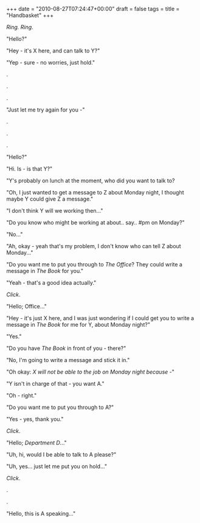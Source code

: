 +++
date = "2010-08-27T07:24:47+00:00"
draft = false
tags = 
title = "Handbasket"
+++
<p><em>Ring. Ring</em>.</p>&#13;
<p>"Hello?"</p>&#13;
<p>"Hey - it's X here, and can talk to Y?"</p>&#13;
<p>"Yep - sure - no worries, just hold."</p>&#13;
<p>.</p>&#13;
<p>.</p>&#13;
<p>.</p>&#13;
<p>"Just let me try again for you -"</p>&#13;
<p>.</p>&#13;
<p>.</p>&#13;
<p>.</p>&#13;
<p>"Hello?"</p>&#13;
<p>"Hi. Is - is that Y?"</p>&#13;
<p>"Y's probably on lunch at the moment, who did you want to talk to?</p>&#13;
<p>"Oh, I just wanted to get a message to Z about Monday night, I thought maybe Y could give Z a message."</p>&#13;
<p>"I don't think Y will we working then..."</p>&#13;
<p>"Do you know who might be working at about.. say.. #pm on Monday?"</p>&#13;
<p>"No..."</p>&#13;
<p>"Ah, okay - yeah that's my problem, I don't know who can tell Z about Monday..."</p>&#13;
<p>"Do you want me to put you through to <em>The Office</em>? They could write a message in <em>The Book</em> for you."</p>&#13;
<p>"Yeah - that's a good idea actually."</p>&#13;
<p><em>Click</em>.</p>&#13;
<p>"Hello; Office..."</p>&#13;
<p>"Hey - it's just X here, and I was just wondering if I could get you to write a message in <em>The Book</em> for me for Y, about Monday night?"</p>&#13;
<p>"Yes."</p>&#13;
<p>"Do you have <em>The Book</em> in front of you - there?"</p>&#13;
<p>"No, I'm going to write a message and stick it in."</p>&#13;
<p>"Oh okay: <em>X will not be able to the job on Monday night because -</em>"</p>&#13;
<p>"Y isn't in charge of that - you want A."</p>&#13;
<p>"Oh - right."</p>&#13;
<p>"Do you want me to put you through to A?"</p>&#13;
<p>"Yes - yes, thank you."</p>&#13;
<p><em>Click</em>.</p>&#13;
<p>"Hello; <em>Department D</em>..."</p>&#13;
<p>"Uh, hi, would I be able to talk to A please?"</p>&#13;
<p>"Uh, yes... just let me put you on hold..."</p>&#13;
<p><em>Click</em>.</p>&#13;
<p>.</p>&#13;
<p>.</p>&#13;
<p>"Hello, this is A speaking..."</p> 